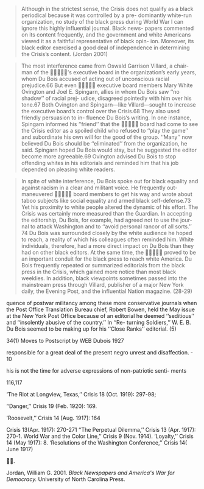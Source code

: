 > Although in the strictest sense, the Crisis does not qualify as a black periodical because it was controlled by a pre- dominantly white-run organization, no study of the black press during World War I can ignore this highly influential journal. Black news- papers commented on its content frequently, and the government and white Americans viewed it as a faithful representative of black opin- ion. Moreover, its black editor exercised a good deal of independence in determining the Crisis’s content. (Jordan 2001)


> The most interference came from Oswald Garrison Villard, a chair- man of the ’s executive board in the organization’s early years, whom Du Bois accused of acting out of unconscious racial prejudice.66 But even  executive board members Mary White Ovington and Joel E. Spingarn, allies in whom Du Bois saw ‘‘no shadow’’ of racial prej- udice, disagreed pointedly with him over his tone.67 Both Ovington and Spingarn—like Villard—sought to increase the executive board’s control over the Crisis.68 They also used friendly persuasion to in- fluence Du Bois’s writing. In one instance, Spingarn informed his ‘‘friend’’ that the  board had come to see the Crisis editor as a spoiled child who refused to ‘‘play the game’’ and subordinate his own  will for the good of the group. ‘‘Many’’ now believed Du Bois should be ‘‘eliminated’’ from the organization, he said. Spingarn hoped Du Bois would stay, but he suggested the editor become more agreeable.69 Ovington advised Du Bois to stop offending whites in his editorials and reminded him that his job depended on pleasing white readers.

> In spite of white interference, Du Bois spoke out for black equality and against racism in a clear and militant voice. He frequently out- maneuvered  board members to get his way and wrote about taboo subjects like social equality and armed black self-defense.73 Yet his proximity to white people altered the dynamic of his effort. The Crisis was certainly more measured than the Guardian. In accepting the editorship, Du Bois, for example, had agreed not to use the jour- nal to attack Washington and to ‘‘avoid personal rancor of all sorts.’’ 74 Du Bois was surrounded closely by the white audience he hoped to reach, a reality of which his colleagues often reminded him. White individuals, therefore, had a more direct impact on Du Bois than they had on other black editors. At the same time, the  proved to be an important conduit for the black press to reach white America. Du Bois frequently repeated or summarized editorials from the black press in the Crisis, which gained more notice than most black weeklies. In addition, black viewpoints sometimes passed into the mainstream press through Villard, publisher of a major New York daily, the Evening Post, and the influential Nation magazine. (28-29)


 quence of postwar militancy among these more conservative journals when the Post Office Translation Bureau chief, Robert Bowen, held the May issue at the New York Post Office because of an editorial he deemed ‘‘seditious’’ and ‘‘insolently abusive of the country.’’ In ‘‘Re- turning Soldiers,’’ W. E. B. Du Bois seemed to be making up for his ‘‘Close Ranks’’ editorial.  (5)


34(1) Moves to Postscript by WEB Dubois
1927


responsible for a great deal of the present negro unrest and disaffection. - 10


his is not the time for adverse expressions of non-patriotic senti- ments


116,117

‘The Riot at Longview, Texas,’’ Crisis 18 (Oct. 1919): 297-98;

‘‘Danger,’’ Crisis 19 (Feb. 1920): 169.

‘Roosevelt,’’ Crisis 14 [Aug. 1917]: 164

Crisis 13(Apr. 1917): 270-271
 ‘‘The Perpetual Dilemma,’’ Crisis 13 (Apr. 1917): 270-1.
World War and the Color Line,’’ Crisis 9 (Nov. 1914).
‘Loyalty,’’ Crisis 14 (May 1917): 8.
‘Resolutions of the Washington Conference,’’ Crisis 14( June 1917)

.


Jordan, William G. 2001. *Black Newspapers and America's War for Democracy.* University of North Carolina Press.